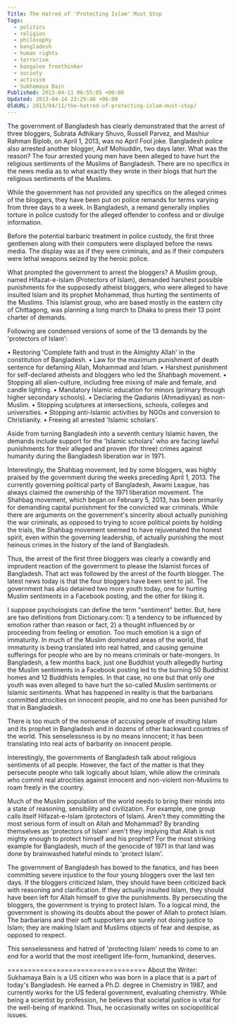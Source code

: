 ```yaml
---
Title: The Hatred of 'Protecting Islam' Must Stop
Tags:
  - politics
  - religion
  - philosophy
  - bangladesh
  - human rights
  - terrorism
  - bangalee freethinker
  - society
  - activism
  - Sukhamaya Bain
Published: 2013-04-11 06:55:05 +06:00
Updated: 2013-04-14 23:29:40 +06:00
OldURL: 2013/04/11/the-hatred-of-protecting-islam-must-stop/
---
```


The government of Bangladesh has clearly demonstrated that the arrest of three bloggers, Subrata Adhikary Shuvo, Russell Parvez, and Mashiur Rahman Biplob, on April 1, 2013, was no April Fool joke. Bangladesh police also arrested another blogger, Asif Mohiuddin, two days later. What was the reason? The four arrested young men have been alleged to have hurt the religious sentiments of the Muslims of Bangladesh. There are no specifics in the news media as to what exactly they wrote in their blogs that hurt the religious sentiments of the Muslims.

While the government has not provided any specifics on the alleged crimes of the bloggers, they have been put on police remands for terms varying from three days to a week. In Bangladesh, a remand generally implies torture in police custody for the alleged offender to confess and or divulge information.

Before the potential barbaric treatment in police custody, the first three gentlemen along with their computers were displayed before the news media. The display was as if they were criminals, and as if their computers were lethal weapons seized by the heroic police.

What prompted the government to arrest the bloggers? A Muslim group, named Hifazat-e-Islam (Protectors of Islam), demanded harshest possible punishments for the supposedly atheist bloggers, who were alleged to have insulted Islam and its prophet Mohammad, thus hurting the sentiments of the Muslims. This Islamist group, who are based mostly in the eastern city of Chittagong, was planning a long march to Dhaka to press their 13 point charter of demands.

Following are condensed versions of some of the 13 demands by the 'protectors of Islam':

•	Restoring 'Complete faith and trust in the Almighty Allah' in the constitution of Bangladesh.
•	Law for the maximum punishment of death sentence for defaming Allah, Mohammad and Islam.
•	Harshest punishment for self-declared atheists and bloggers who led the Shahbagh movement.
•	Stopping all alien-culture, including free mixing of male and female, and candle lighting.
•	Mandatory Islamic education for minors (primary through higher secondary schools).
•	Declaring the Qadianis (Ahmadiyyas) as non-Muslim.
•	Stopping sculptures at intersections, schools, colleges and universities.
•	Stopping anti-Islamic activities by NGOs and conversion to Christianity.
•	Freeing all arrested 'Islamic scholars'.

Aside from turning Bangladesh into a seventh century Islamic haven, the demands include support for the 'Islamic scholars' who are facing lawful punishments for their alleged and proven (for three) crimes against humanity during the Bangladesh liberation war in 1971.

Interestingly, the Shahbag movement, led by some bloggers, was highly praised by the government during the weeks preceding April 1, 2013. The currently governing political party of Bangladesh, Awami League, has always claimed the ownership of the 1971 liberation movement. The Shahbag movement, which began on February 5, 2013, has been primarily for demanding capital punishment for the convicted war criminals. While there are arguments on the government's sincerity about actually punishing the war criminals, as opposed to trying to score political points by holding the trials, the Shahbag movement seemed to have rejuvenated the honest spirit, even within the governing leadership, of actually punishing the most heinous crimes in the history of the land of Bangladesh.

Thus, the arrest of the first three bloggers was clearly a cowardly and imprudent reaction of the government to please the Islamist forces of Bangladesh. That act was followed by the arrest of the fourth blogger. The latest news today is that the four bloggers have been sent to jail. The government has also detained two more youth today, one for hurting Muslim sentiments in a Facebook posting, and the other for liking it.

I suppose psychologists can define the term "sentiment" better. But, here are two definitions from Dictionary.com: 1) a tendency to be influenced by emotion rather than reason or fact, 2) a thought influenced by or proceeding from feeling or emotion. Too much emotion is a sign of immaturity. In much of the Muslim dominated areas of the world, that immaturity is being translated into real hatred, and causing genuine sufferings for people who are by no means criminals or hate-mongers. In Bangladesh, a few months back, just one Buddhist youth allegedly hurting the Muslim sentiments in a Facebook posting led to the burning 50 Buddhist homes and 12 Buddhists temples. In that case, no one but that only one youth was even alleged to have hurt the so-called Muslim sentiments or Islamic sentiments. What has happened in reality is that the barbarians committed atrocities on innocent people, and no one has been punished for that in Bangladesh.

There is too much of the nonsense of accusing people of insulting Islam and its prophet in Bangladesh and in dozens of other backward countries of the world. This senselessness is by no means innocent; it has been translating into real acts of barbarity on innocent people.

Interestingly, the governments of Bangladesh talk about religious sentiments of all people. However, the fact of the matter is that they persecute people who talk logically about Islam, while allow the criminals who commit real atrocities against innocent and non-violent non-Muslims to roam freely in the country.

Much of the Muslim population of the world needs to bring their minds into a state of reasoning, sensibility and civilization. For example, one group calls itself Hifazat-e-Islam (protectors of Islam). Aren't they committing the most serious form of insult on Allah and Mohammad? By branding themselves as 'protectors of Islam' aren't they implying that Allah is not mighty enough to protect himself and his prophet? For the most striking example for Bangladesh, much of the genocide of 1971 in that land was done by brainwashed hateful minds to 'protect Islam'.

The government of Bangladesh has bowed to the fanatics, and has been committing severe injustice to the four young bloggers over the last ten days. If the bloggers criticized Islam, they should have been criticized back with reasoning and clarification. If they actually insulted Islam, they should have been left for Allah himself to give the punishments. By persecuting the bloggers, the government is trying to protect Islam. To a logical mind, the government is showing its doubts about the power of Allah to protect Islam. The barbarians and their soft supporters are surely not doing justice to Islam; they are making Islam and Muslims objects of fear and despise, as opposed to respect.

This senselessness and hatred of 'protecting Islam' needs to come to an end for a world that the most intelligent life-form, humankind, deserves. 

==================================
About the Writer: Sukhamaya Bain is a US citizen who was born in a place that is a part of today's Bangladesh. He earned a Ph.D. degree in Chemistry in 1987, and currently works for the US federal government, evaluating chemistry. While being a scientist by profession, he believes that societal justice is vital for the well-being of mankind. Thus, he occasionally writes on sociopolitical issues.

